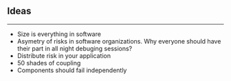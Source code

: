 ## Ideas
***
+ Size is everything in software
+ Asymetry of risks in software organizations. Why everyone should have their part in all night debuging sessions?
+ Distribute risk in your application
+ 50 shades of coupling 
+ Components should fail independently

